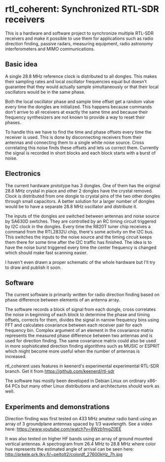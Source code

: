 rtl_coherent: Synchronized RTL-SDR receivers
============================================

This is a hardware and software project to synchronize multiple RTL-SDR
receivers and make it possible to use them for applications such as
radio direction finding, passive radars, measuring equipment,
radio astronomy interferometers and MIMO communications.


Basic idea
----------

A single 28.8 MHz reference clock is distributed to all dongles. This makes
their sampling rates and local oscillator frequencies equal but doesn't
guarantee that they would actually sample simultaneously or that their
local oscillators would be in the same phase. 

Both the local oscillator phase and sample time offset get a random value
every time the dongles are initialized. This happens because commands don't
arrive to all receivers at exactly the same time and because their frequency
synthesizers are not known to provide a way to reset their phases.

To handle this we have to find the time and phase offsets every time the
receiver is used. This is done by disconnecting receivers from their antennas
and connecting them to a single white noise source. Cross correlating this
noise finds these offsets and lets us correct them. Currently the signal is
recorded in short blocks and each block starts with a burst of noise.


Electronics
-----------

The current hardware prototype has 3 dongles. One of them has the original
28.8 MHz crystal in place and other 2 dongles have the crystal removed. Clock
is distributed from one dongle to crystal pins of the two other dongles
through small capacitors. A better solution for a larger number of dongles
would be to have a separate 28.8 MHz oscillator and distribute it.

The inputs of the dongles are switched between antennas and noise source by
SA630D switches. They are controlled by an RC timing circuit triggered by
I2C clock in the dongles. Every time the R820T tuner chip receives a
command from the RTL2832U chip, there's some activity on the I2C bus.
This switches the inputs to the noise source and the timing circuit keeps
them there for some time after the I2C traffic has finished. The idea is to
have the noise burst triggered every time the center frequency is changed
which should make fast scanning easier.

I haven't even drawn a proper schematic of the whole hardware but I'll try
to draw and publish it soon.


Software
--------

The current software is primarily written for radio direction finding based on
phase difference between elements of an antenna array.

The software records a block of signal from each dongle, cross correlates the
noise in beginning of each block to determine the phase and timing offsets,
corrects for them, divides the signal in narrow frequency bins using FFT and
calculates covariance between each receiver pair for each frequency bin.
Complex argument of an element in the covariance matrix represents the measured
phase difference between two antennas and is used for direction finding.
The same covariance matrix could also be used in more sophisticated direction
finding algorithms such as MUSIC or ESPRIT which might become more useful when
the number of antennas is increased.

rtl_coherent uses features in keenerd's experimental experimental RTL-SDR
branch. Get it from https://github.com/keenerd/rtl-sdr

The software has mostly been developed in Debian Linux on ordinary x86-64 PCs
but many other Linux distributions and architectures should work as well.


Experiments and demonstrations
------------------------------

Direction finding was first tested on 433 MHz amateur radio band using an array
of 3 groundplane antennas spaced by 1/3 wavelength.
See a video here: https://www.youtube.com/watch?v=8Wzb1mgZ0EE

It was also tested on higher HF bands using an array of ground mounted
vertical antennas. A spectrogram from 26.4 MHz to 28.8 MHz where color hue
represents the estimated angle of arrival can be seen here:
http://prkele.prk.tky.fi/~peltolt2/colordf_27600kHz_7h.jpg
